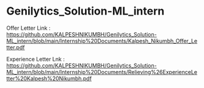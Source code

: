 # Genilytics_Solution-ML_intern

Offer Letter Link : https://github.com/KALPESHNIKUMBH/Genilytics_Solution-ML_intern/blob/main/Internship%20Documents/Kalpesh_Nikumbh_Offer_Letter.pdf

Experience Letter Lnk  : https://github.com/KALPESHNIKUMBH/Genilytics_Solution-ML_intern/blob/main/Internship%20Documents/Relieving%26ExperienceLetter%20Kalpesh%20Nikumbh.pdf
